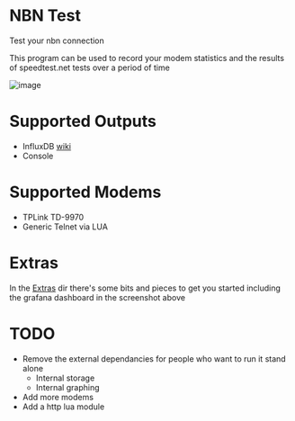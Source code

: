# NBN Test
Test your nbn connection

This program can be used to record your modem statistics and the results of speedtest.net tests over a period of time

![image](https://user-images.githubusercontent.com/506680/32878365-73ba8f06-caf1-11e7-8cb3-823e6a09708d.png)

# Supported Outputs

* InfluxDB [wiki](https://github.com/freman/nbntest/wiki/Output-InfluxDB)
* Console

# Supported Modems

* TPLink TD-9970
* Generic Telnet via LUA

# Extras

In the [Extras](extras) dir there's some bits and pieces to get you started including the grafana dashboard in the
screenshot above

# TODO

* Remove the external dependancies for people who want to run it stand alone
  * Internal storage
  * Internal graphing
* Add more modems
* Add a http lua module
